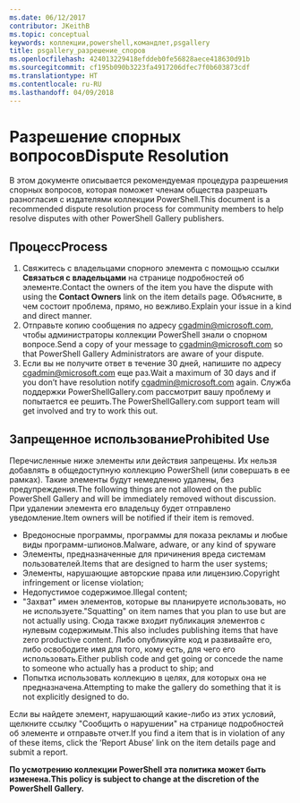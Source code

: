 ```yaml
---
ms.date: 06/12/2017
contributor: JKeithB
ms.topic: conceptual
keywords: коллекции,powershell,командлет,psgallery
title: psgallery_разрешение_споров
ms.openlocfilehash: 424013229418efddeb0fe56828aece418630d91b
ms.sourcegitcommit: cf195b090b3223fa4917206dfec7f0b603873cdf
ms.translationtype: HT
ms.contentlocale: ru-RU
ms.lasthandoff: 04/09/2018
---
```

# <a name="dispute-resolution"></a><span data-ttu-id="26a04-103">Разрешение спорных вопросов</span><span class="sxs-lookup"><span data-stu-id="26a04-103">Dispute Resolution</span></span>

<span data-ttu-id="26a04-104">В этом документе описывается рекомендуемая процедура разрешения спорных вопросов, которая поможет членам общества разрешать разногласия с издателями коллекции PowerShell.</span><span class="sxs-lookup"><span data-stu-id="26a04-104">This document is a recommended dispute resolution process for community members to help resolve disputes with other PowerShell Gallery publishers.</span></span>

## <a name="process"></a><span data-ttu-id="26a04-105">Процесс</span><span class="sxs-lookup"><span data-stu-id="26a04-105">Process</span></span>

1. <span data-ttu-id="26a04-106">Свяжитесь с владельцами спорного элемента с помощью ссылки **Связаться с владельцами** на странице подробностей об элементе.</span><span class="sxs-lookup"><span data-stu-id="26a04-106">Contact the owners of the item you have the dispute with using the **Contact Owners** link on the item details page.</span></span>
<span data-ttu-id="26a04-107">Объясните, в чем состоит проблема, прямо, но вежливо.</span><span class="sxs-lookup"><span data-stu-id="26a04-107">Explain your issue in a kind and direct manner.</span></span>
2. <span data-ttu-id="26a04-108">Отправьте копию сообщения по адресу [cgadmin@microsoft.com](mailto:cgadmin@microsoft.com), чтобы администраторы коллекции PowerShell знали о спорном вопросе.</span><span class="sxs-lookup"><span data-stu-id="26a04-108">Send a copy of your message to [cgadmin@microsoft.com](mailto:cgadmin@microsoft.com) so that PowerShell Gallery Administrators are aware of your dispute.</span></span>
3. <span data-ttu-id="26a04-109">Если вы не получите ответ в течение 30 дней, напишите по адресу [cgadmin@microsoft.com](mailto:cgadmin@microsoft.com) еще раз.</span><span class="sxs-lookup"><span data-stu-id="26a04-109">Wait a maximum of 30 days and if you don’t have resolution notify [cgadmin@microsoft.com](mailto:cgadmin@microsoft.com) again.</span></span>
<span data-ttu-id="26a04-110">Служба поддержки PowerShellGallery.com рассмотрит вашу проблему и попытается ее решить.</span><span class="sxs-lookup"><span data-stu-id="26a04-110">The PowerShellGallery.com support team will get involved and try to work this out.</span></span>


## <a name="prohibited-use"></a><span data-ttu-id="26a04-111">Запрещенное использование</span><span class="sxs-lookup"><span data-stu-id="26a04-111">Prohibited Use</span></span>

<span data-ttu-id="26a04-112">Перечисленные ниже элементы или действия запрещены. Их нельзя добавлять в общедоступную коллекцию PowerShell (или совершать в ее рамках). Такие элементы будут немедленно удалены, без предупреждения.</span><span class="sxs-lookup"><span data-stu-id="26a04-112">The following things are not allowed on the public PowerShell Gallery and will be immediately removed without discussion.</span></span>  <span data-ttu-id="26a04-113">При удалении элемента его владельцу будет отправлено уведомление.</span><span class="sxs-lookup"><span data-stu-id="26a04-113">Item owners will be notified if their item is removed.</span></span>

- <span data-ttu-id="26a04-114">Вредоносные программы, программы для показа рекламы и любые виды программ-шпионов.</span><span class="sxs-lookup"><span data-stu-id="26a04-114">Malware, adware, or any kind of spyware</span></span>
- <span data-ttu-id="26a04-115">Элементы, предназначенные для причинения вреда системам пользователей.</span><span class="sxs-lookup"><span data-stu-id="26a04-115">Items that are designed to harm the user systems;</span></span>
- <span data-ttu-id="26a04-116">Элементы, нарушающие авторские права или лицензию.</span><span class="sxs-lookup"><span data-stu-id="26a04-116">Copyright infringement or license violation;</span></span>
- <span data-ttu-id="26a04-117">Недопустимое содержимое.</span><span class="sxs-lookup"><span data-stu-id="26a04-117">Illegal content;</span></span>
- <span data-ttu-id="26a04-118">"Захват" имен элементов, которые вы планируете использовать, но не используете.</span><span class="sxs-lookup"><span data-stu-id="26a04-118">"Squatting" on item names that you plan to use but are not actually using.</span></span> <span data-ttu-id="26a04-119">Сюда также входит публикация элементов с нулевым содержимым.</span><span class="sxs-lookup"><span data-stu-id="26a04-119">This also includes publishing items that have zero productive content.</span></span>
<span data-ttu-id="26a04-120">Либо опубликуйте код и развивайте его, либо освободите имя для того, кому есть, для чего его использовать.</span><span class="sxs-lookup"><span data-stu-id="26a04-120">Either publish code and get going or concede the name to someone who actually has a product to ship; and</span></span>
- <span data-ttu-id="26a04-121">Попытка использовать коллекцию в целях, для которых она не предназначена.</span><span class="sxs-lookup"><span data-stu-id="26a04-121">Attempting to make the gallery do something that it is not explicitly designed to do.</span></span>


<span data-ttu-id="26a04-122">Если вы найдете элемент, нарушающий какие-либо из этих условий, щелкните ссылку "Сообщить о нарушении" на странице подробностей об элементе и отправьте отчет.</span><span class="sxs-lookup"><span data-stu-id="26a04-122">If you find a item that is in violation of any of these items, click the ‘Report Abuse’ link on the item details page and submit a report.</span></span>

<span data-ttu-id="26a04-123">**По усмотрению коллекции PowerShell эта политика может быть изменена.**</span><span class="sxs-lookup"><span data-stu-id="26a04-123">**This policy is subject to change at the discretion of the PowerShell Gallery.**</span></span>